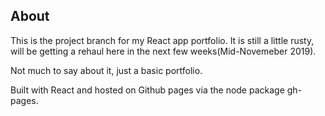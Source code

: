 ## About

This is the project branch for my React app portfolio. It is still a little rusty, will be getting a rehaul here in the next few weeks(Mid-Novemeber 2019).

Not much to say about it, just a basic portfolio.

Built with React and hosted on Github pages via the node package gh-pages.
